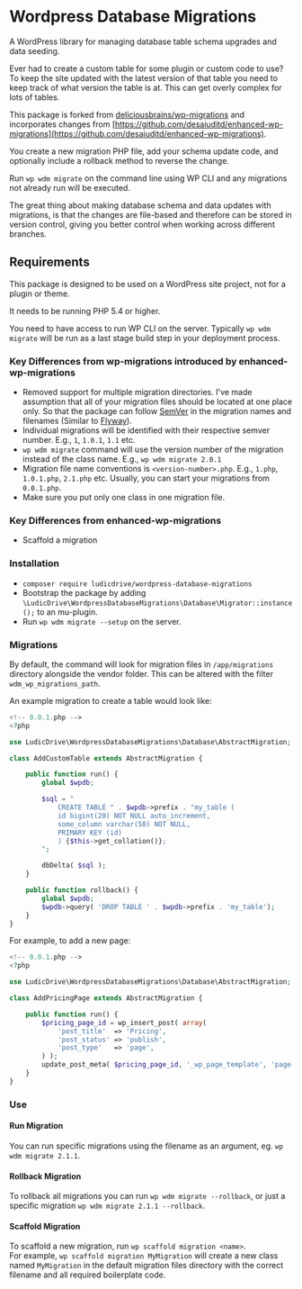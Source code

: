 # Wordpress Database Migrations

A WordPress library for managing database table schema upgrades and data seeding.

Ever had to create a custom table for some plugin or custom code to use? To keep the site updated with the latest version of that table you need to keep track of what version the table is at. This can get overly complex for lots of tables.

This package is forked from [deliciousbrains/wp-migrations](https://github.com/deliciousbrains/wp-migrations) and incorporates changes from [https://github.com/desaiuditd/enhanced-wp-migrations](https://github.com/desaiuditd/enhanced-wp-migrations).  

You create a new migration PHP file, add your schema update code, and optionally include a rollback method to reverse the change.

Run `wp wdm migrate` on the command line using WP CLI and any migrations not already run will be executed.

The great thing about making database schema and data updates with migrations, is that the changes are file-based and therefore can be stored in version control, giving you better control when working across different branches.

## Requirements

This package is designed to be used on a WordPress site project, not for a plugin or theme.

It needs to be running PHP 5.4 or higher.

You need to have access to run WP CLI on the server. Typically `wp wdm migrate` will be run as a last stage build step in your deployment process.

### Key Differences from wp-migrations introduced by enhanced-wp-migrations

- Removed support for multiple migration directories. I've made assumption that all of your migration files should be located at one place only. So that the package can follow [SemVer](https://semver.org/) in the migration names and filenames (Similar to [Flyway](https://flywaydb.org/)).
- Individual migrations will be identified with their respective semver number. E.g., `1`, `1.0.1`, `1.1` etc.
- `wp wdm migrate` command will use the version number of the migration instead of the class name. E.g., `wp wdm migrate 2.0.1`
- Migration file name conventions is `<version-number>.php`. E.g., `1.php`, `1.0.1.php`, `2.1.php` etc. Usually, you can start your migrations from `0.0.1.php`.
- Make sure you put only one class in one migration file.

### Key Differences from enhanced-wp-migrations

- Scaffold a migration

### Installation

- `composer require ludicdrive/wordpress-database-migrations`
- Bootstrap the package by adding `\LudicDrive\WordpressDatabaseMigrations\Database\Migrator::instance();` to an mu-plugin.
- Run `wp wdm migrate --setup` on the server.

### Migrations

By default, the command will look for migration files in `/app/migrations` directory alongside the vendor folder. This can be altered with the filter `wdm_wp_migrations_path`.

An example migration to create a table would look like:

```php
<!-- 0.0.1.php -->
<?php

use LudicDrive\WordpressDatabaseMigrations\Database\AbstractMigration;

class AddCustomTable extends AbstractMigration {

    public function run() {
        global $wpdb;

        $sql = "
            CREATE TABLE " . $wpdb->prefix . "my_table (
            id bigint(20) NOT NULL auto_increment,
            some_column varchar(50) NOT NULL,
            PRIMARY KEY (id)
            ) {$this->get_collation()};
        ";

        dbDelta( $sql );
    }

    public function rollback() {
        global $wpdb;
        $wpdb->query( 'DROP TABLE ' . $wpdb->prefix . 'my_table');
    }
}
```

For example, to add a new page:

```php
<!-- 0.0.1.php -->
<?php

use LudicDrive\WordpressDatabaseMigrations\Database\AbstractMigration;

class AddPricingPage extends AbstractMigration {

    public function run() {
        $pricing_page_id = wp_insert_post( array(
            'post_title'  => 'Pricing',
            'post_status' => 'publish',
            'post_type'   => 'page',
        ) );
        update_post_meta( $pricing_page_id, '_wp_page_template', 'page-pricing.php' );
    }
}
```

### Use

#### Run Migration

You can run specific migrations using the filename as an argument, eg. `wp wdm migrate 2.1.1`.

#### Rollback Migration

To rollback all migrations you can run `wp wdm migrate --rollback`, or just a specific migration `wp wdm migrate 2.1.1 --rollback`.

#### Scaffold Migration

To scaffold a new migration, run `wp scaffold migration <name>`.  
For example, `wp scaffold migration MyMigration` will create a new class named `MyMigration` in the default migration files directory with the correct filename and all required boilerplate code.
